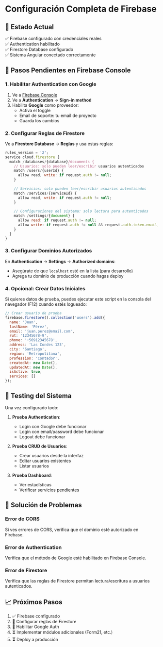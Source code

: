 # Configuración Completa de Firebase

## 🎯 Estado Actual
✅ Firebase configurado con credenciales reales  
✅ Authentication habilitado  
✅ Firestore Database configurado  
✅ Sistema Angular conectado correctamente  

## 🔧 Pasos Pendientes en Firebase Console

### 1. Habilitar Authentication con Google

1. Ve a [Firebase Console](https://console.firebase.google.com/project/javimachine-5d70e)
2. Ve a **Authentication** → **Sign-in method**
3. Habilita **Google** como proveedor:
   - Activa el toggle
   - Email de soporte: tu email de proyecto
   - Guarda los cambios

### 2. Configurar Reglas de Firestore

Ve a **Firestore Database** → **Reglas** y usa estas reglas:

```javascript
rules_version = '2';
service cloud.firestore {
  match /databases/{database}/documents {
    // Usuarios: solo pueden leer/escribir usuarios autenticados
    match /users/{userId} {
      allow read, write: if request.auth != null;
    }
    
    // Servicios: solo pueden leer/escribir usuarios autenticados
    match /services/{serviceId} {
      allow read, write: if request.auth != null;
    }
    
    // Configuraciones del sistema: solo lectura para autenticados
    match /settings/{document} {
      allow read: if request.auth != null;
      allow write: if request.auth != null && request.auth.token.email_verified == true;
    }
  }
}
```

### 3. Configurar Dominios Autorizados

En **Authentication** → **Settings** → **Authorized domains**:
- Asegúrate de que `localhost` esté en la lista (para desarrollo)
- Agrega tu dominio de producción cuando hagas deploy

### 4. Opcional: Crear Datos Iniciales

Si quieres datos de prueba, puedes ejecutar este script en la consola del navegador (F12) cuando estés logueado:

```javascript
// Crear usuario de prueba
firebase.firestore().collection('users').add({
  name: 'Juan',
  lastName: 'Pérez',
  email: 'juan.perez@email.com',
  rut: '12345678-9',
  phone: '+56912345678',
  address: 'Las Condes 123',
  city: 'Santiago',
  region: 'Metropolitana',
  profession: 'Contador',
  createdAt: new Date(),
  updatedAt: new Date(),
  isActive: true,
  services: []
});
```

## 🚀 Testing del Sistema

Una vez configurado todo:

1. **Prueba Authentication**:
   - Login con Google debe funcionar
   - Login con email/password debe funcionar
   - Logout debe funcionar

2. **Prueba CRUD de Usuarios**:
   - Crear usuarios desde la interfaz
   - Editar usuarios existentes
   - Listar usuarios

3. **Prueba Dashboard**:
   - Ver estadísticas
   - Verificar servicios pendientes

## 🐛 Solución de Problemas

### Error de CORS
Si ves errores de CORS, verifica que el dominio esté autorizado en Firebase.

### Error de Authentication
Verifica que el método de Google esté habilitado en Firebase Console.

### Error de Firestore
Verifica que las reglas de Firestore permitan lectura/escritura a usuarios autenticados.

## 📈 Próximos Pasos

1. ✅ Firebase configurado  
2. 🔄 Configurar reglas de Firestore  
3. 🔄 Habilitar Google Auth  
4. ⏳ Implementar módulos adicionales (Form21, etc.)  
5. ⏳ Deploy a producción  
